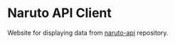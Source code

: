 # Naruto API Client

Website for displaying data from [naruto-api](https://github.com/muhammadpauzi/naruto-api) repository.

